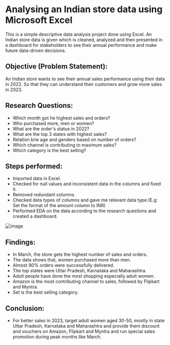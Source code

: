 # Analysing an Indian store data using Microsoft Excel

This is a simple descriptive data analysis project done using Excel. An Indian store data is given which is cleaned, analyzed and then presented in a dashboard for stakeholders to see their annual performance and make future data-driven decisions.

## Objective (Problem Statement):
An Indian store wants to see their annual sales performance using their data in 2022. So that they can understand their customers and grow more sales in 2023.

## Research Questions:
- Which month got he highest sales and orders?
- Who purchased more, men or women?
- What are the order's status in 2022?
- What are the top 3 states with highest sales?
- Relation b/w age and genders based on number of orders?
- Which channel is contributing to maximum sales?
- Which category is the best selling?

## Steps performed:
- Imported data in Excel.
- Checked for null values and inconsistent data in the columns and fixed it.
- Removed redundant columns.
- Checked data types of columns and gave me relevant data type.(E.g: Set the format of the amount column to INR)
- Performed EDA on the data according to the research questions and created a dashboard.

![image](https://github.com/ali-bin-kashif/Store-Data-Analysis-Excel/assets/85495570/e1bdf25e-426f-4347-aa6c-241e07cb0057)


## Findings:
- In March, the store gets the highest number of sales and orders.
- The data shows that, women purchased more than men.
- Almost 90% orders were successfully delivered.
- The top states were Uttar Pradesh, Karnataka and Maharashtra.
- Adult people have done the most shopping especially adult women.
- Amazon is the most contributing channel to sales, followed by Flipkart and Myntra.
- Set is the best selling category.

## Conclusion:
- For better sales in 2023, target adult women aged 30-50, mostly in state Uttar Pradesh, Karnataka and Maharashtra and provide them discount and vouchers on Amazon, Flipkart and Myntra and run special sales promotion during peak months like March.
